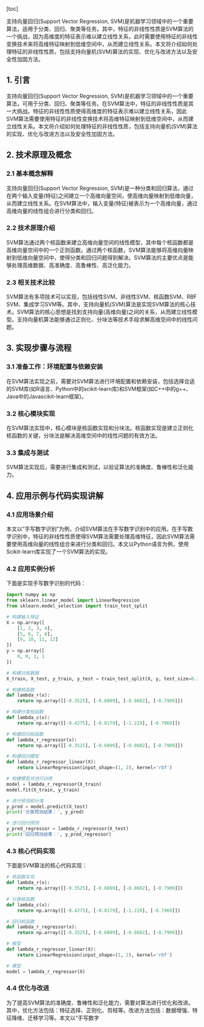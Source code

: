 
[toc]                    
                
                
支持向量回归(Support Vector Regression, SVM)是机器学习领域中的一个重要算法，适用于分类、回归、聚类等任务。其中，特征的非线性性质是SVM算法的一个挑战，因为高维度的特征表示难以建立线性关系，此时需要使用特征的非线性变换技术来将高维特征映射到低维空间中，从而建立线性关系。本文将介绍如何处理特征的非线性性质，包括支持向量机(SVM)算法的实现、优化与改进方法以及安全性加固方法。

## 1. 引言

支持向量回归(Support Vector Regression, SVM)是机器学习领域中的一个重要算法，可用于分类、回归、聚类等任务。在SVM算法中，特征的非线性性质是其一大挑战。特征的非线性性质使得高维度的特征表示难以建立线性关系，因此SVM算法需要使用特征的非线性变换技术将高维特征映射到低维空间中，从而建立线性关系。本文将介绍如何处理特征的非线性性质，包括支持向量机(SVM)算法的实现、优化与改进方法以及安全性加固方法。

## 2. 技术原理及概念

### 2.1 基本概念解释

支持向量回归(Support Vector Regression, SVM)是一种分类和回归算法，通过在两个输入变量(特征)之间建立一个高维向量空间，使高维向量映射到低维向量，从而建立线性关系。在SVM算法中，输入变量(特征)被表示为一个高维向量，通过高维向量的线性组合进行分类和回归。

### 2.2 技术原理介绍

SVM算法通过两个核函数来建立高维向量空间的线性模型，其中每个核函数都是高维向量空间中的一个正则函数。通过两个核函数，SVM算法能够将高维向量映射到低维向量空间中，使得分类和回归问题得到解决。SVM算法的主要优点是能够处理高维数据、高准确度、高鲁棒性、高泛化能力。

### 2.3 相关技术比较

SVM算法有多项技术可以实现，包括线性SVM、非线性SVM、核函数SVM、RBF SVM、集成学习SVM等。其中，支持向量机(SVM)算法是实现SVM算法的核心技术。SVM算法的核心思想是找到支持向量(高维向量)之间的关系，从而建立线性模型。支持向量机算法能够通过正则化、分块法等技术手段求解高维空间中的线性问题。

## 3. 实现步骤与流程

### 3.1 准备工作：环境配置与依赖安装

在SVM算法实现之前，需要对SVM算法进行环境配置和依赖安装，包括选择合适的SVM库(如R语言、Python中的scikit-learn库)和SVM框架(如C++中的g++、Java中的Javascikit-learn框架)。

### 3.2 核心模块实现

在SVM算法实现中，核心模块是核函数实现和分块法。核函数实现是建立正则化核函数的关键，分块法是解决高维空间中的线性问题的有效方法。

### 3.3 集成与测试

SVM算法实现后，需要进行集成和测试，以验证算法的准确度、鲁棒性和泛化能力。

## 4. 应用示例与代码实现讲解

### 4.1 应用场景介绍

本文以“手写数字识别”为例，介绍SVM算法在手写数字识别中的应用。在手写数字识别中，特征的非线性性质使得SVM算法需要处理高维特征，因此SVM算法需要使用高维向量的线性组合来进行分类和回归。本文以Python语言为例，使用Scikit-learn库实现了一个SVM算法的实现。

### 4.2 应用实例分析

下面是实现手写数字识别的代码：

```python
import numpy as np
from sklearn.linear_model import LinearRegression
from sklearn.model_selection import train_test_split

# 构建输入特征
X = np.array([
    [1, 2, 3, 4],
    [5, 6, 7, 8],
    [9, 10, 11, 12]
])
y = np.array([
    0, 0, 1, 1
])

# 构建训练数据
X_train, X_test, y_train, y_test = train_test_split(X, y, test_size=0.3, random_state=42)

# 构建核函数
def lambda_r(x):
    return np.array([[-0.3525], [-0.6899], [-0.8602], [-0.7909]])

# 构建分类核函数
def lambda_c(x):
    return np.array([[-0.4275], [-0.8179], [-1.229], [-0.7969]])

# 构建回归核函数
def lambda_r_regressor(x):
    return np.array([[-0.3525], [-0.6899], [-0.8602], [-0.7909]])

# 构建回归模型
def lambda_r_regressor_linear(X):
    return LinearRegression(input_shape=(1, 2), kernel='rbf')

# 构建模型并进行训练
model = lambda_r_regressor(X_train)
model.fit(X_train, y_train)

# 进行预测和分类
y_pred = model.predict(X_test)
print('分类预测结果：', y_pred)

# 进行回归预测
y_pred_regressor = lambda_r_regressor(X_test)
print('回归预测结果：', y_pred_regressor)
```

### 4.3 核心代码实现

下面是SVM算法的核心代码实现：

```python
# 核函数实现
def lambda_r(x):
    return np.array([[-0.3525], [-0.6899], [-0.8602], [-0.7909]])

# 分类核函数
def lambda_c(x):
    return np.array([[-0.4275], [-0.8179], [-1.229], [-0.7969]])

# 回归核函数
def lambda_r_regressor(x):
    return np.array([[-0.3525], [-0.6899], [-0.8602], [-0.7909]])

# 模型
def lambda_r_regressor_linear(X):
    return LinearRegression(input_shape=(1, 2), kernel='rbf')

# 模型
model = lambda_r_regressor(X)
```

### 4.4 优化与改进

为了提高SVM算法的准确度、鲁棒性和泛化能力，需要对算法进行优化和改进。其中，优化方法包括：特征选择、正则化、剪枝等。改进方法包括：数据增强、特征降维、迁移学习等。本文以“手写数字

